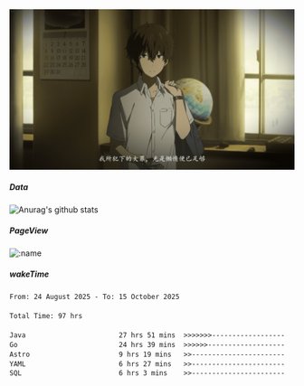 
<img src="./static/index.jpg" alt="index">

##### Data

![Anurag's github stats](https://github-readme-stats.vercel.app/api?username=whyneh&show_icons=true&hide_border=ture&theme=tokyonight)

##### PageView
![:name](https://count.getloli.com/get/@:whyneh?theme=gelbooru)

##### wakeTime

<!--START_SECTION:waka-->

```txt
From: 24 August 2025 - To: 15 October 2025

Total Time: 97 hrs

Java                       27 hrs 51 mins  >>>>>>>------------------   28.72 %
Go                         24 hrs 39 mins  >>>>>>-------------------   25.42 %
Astro                      9 hrs 19 mins   >>-----------------------   09.61 %
YAML                       6 hrs 27 mins   >>-----------------------   06.65 %
SQL                        6 hrs 3 mins    >>-----------------------   06.24 %
```

<!--END_SECTION:waka-->
